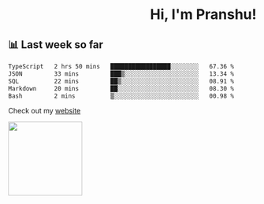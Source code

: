 <div align="right" >
   
   <H1>Hi, I'm Pranshu!</H1>

</div>

## 📊 Last week so far
<!--START_SECTION:waka-->

```txt
TypeScript   2 hrs 50 mins   █████████████████░░░░░░░░   67.36 %
JSON         33 mins         ███▒░░░░░░░░░░░░░░░░░░░░░   13.34 %
SQL          22 mins         ██▒░░░░░░░░░░░░░░░░░░░░░░   08.91 %
Markdown     20 mins         ██░░░░░░░░░░░░░░░░░░░░░░░   08.30 %
Bash         2 mins          ▒░░░░░░░░░░░░░░░░░░░░░░░░   00.98 %
```

<!--END_SECTION:waka-->

Check out my [website](https://pranshu05.vercel.app)

<img align="left" width="150" src="https://user-images.githubusercontent.com/70943732/209951571-93b7afe5-f523-4683-b725-5d94b287e94e.png">

